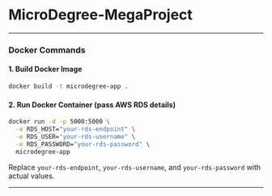 # MicroDegree-MegaProject

---

###  Docker Commands

#### 1. Build Docker Image

```bash
docker build -t microdegree-app .
```

#### 2. Run Docker Container (pass AWS RDS details)

```bash
docker run -d -p 5000:5000 \
  -e RDS_HOST="your-rds-endpoint" \
  -e RDS_USER="your-rds-username" \
  -e RDS_PASSWORD="your-rds-password" \
  microdegree-app
```

Replace `your-rds-endpoint`, `your-rds-username`, and `your-rds-password` with actual values.

---

